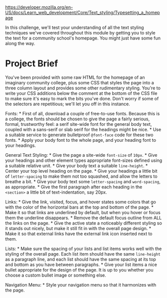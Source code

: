 https://developer.mozilla.org/en-US/docs/Learn_web_development/Core/Text_styling/Typesetting_a_homepage

In this challenge, we'll test your understanding of all the text styling techniques we've covered throughout this module by getting you to style the text for a community school's homepage. You might just have some fun along the way.

# Project Brief
You've been provided with some raw HTML for the homepage of an imaginary community college, plus some CSS that styles the page into a three column layout and provides some other rudimentary styling. You're to write your CSS additions below the comment at the bottom of the CSS file to make sure it's easy to mark the bits you've done. Don't worry if some of the selectors are repetitious; we'll let you off in this instance.

Fonts:
    * First of all, download a couple of free-to-use fonts. Because this is a college, the fonts should be chosen to give the page a fairly serious, formal, trustworthy feel: a serif site-wide font for the general body text, coupled with a sans-serif or slab serif for the headings might be nice.
    * Use a suitable service to generate bulletproof `@font-face` code for these two fonts.
    * Apply your body font to the whole page, and your heading font to your headings.

General Text Styling:
    * Give the page a site-wide `font-size` of `10px`.
    * Give your headings and other element types appropriate font-sizes defined using a suitable relative unit.
    * Give your body text a suitable `line-height`.
    * Center your top level heading on the page.
    * Give your headings a little bit of `letter-spacing` to make them not too squashed, and allow the letters to breathe a bit.
    * Give your body text some `letter-spacing` and `word-spacing`, as appropriate.
    * Give the first paragraph after each heading in the `<section>` a little bit of text-indentation, say 20px.

Links:
    * Give the link, visited, focus, and hover states some colors that go with the color of the horizontal bars at the top and bottom of the page.
    * Make it so that links are underlined by default, but when you hover or focus them the underline disappears.
    * Remove the default focus outline from ALL the links on the page.
    * Give the active state a noticeably different styling so it stands out nicely, but make it still fit in with the overall page design.
    * Make it so that external links have the external link icon inserted next to them.

Lists:
    * Make sure the spacing of your lists and list items works well with the styling of the overall page. Each list item should have the same `line-height` as a paragraph line, and each list should have the same spacing at its top and bottom as you have between paragraphs.
    * Give your list items a nice bullet appropriate for the design of the page. It is up to you whether you choose a custom bullet image or something else.

Navigation Menu:
    * Style your navigation menu so that it harmonizes with the page.